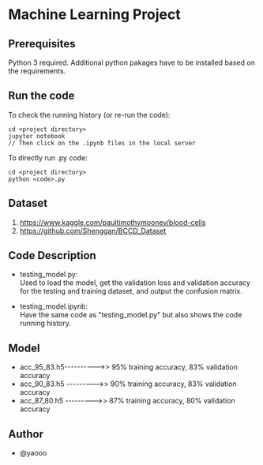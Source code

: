 # Machine Learning Project
## Prerequisites
Python 3 required.
Additional python pakages have to be installed based on the requirements.

## Run the code
To check the running history (or re-run the code):
```
cd <project directory>
jupyter notebook 
// Then click on the .ipynb files in the local server
```

To directly run .py code:
```
cd <project directory>
python <code>.py
```


## Dataset
1. https://www.kaggle.com/paultimothymooney/blood-cells
2. https://github.com/Shenggan/BCCD_Dataset

## Code Description
* testing_model.py: <br>
Used to load the model, get the validation loss and validation accuracy for the testing and training dataset, and output the confusion matrix.

* testing_model.ipynb: <br>
Have the same code as "testing_model.py" but also shows the code running history.


## Model
* acc_95_83.h5---------->> 95% training accuracy, 83% validation accuracy
* acc_90_83.h5 --------->> 90% training accuracy, 83% validation accuracy
* acc_87_80.h5 --------->> 87% training accuracy, 80% validation accuracy

## Author
* @yaooo
